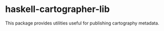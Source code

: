 # haskell-cartographer-lib

This package provides utilities useful for publishing cartography metadata.

